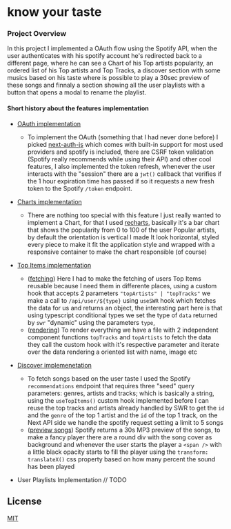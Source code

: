 # know your taste

### Project Overview
  In this project I implemented a OAuth flow using the Spotify API, when the user authenticates with his spotify account he's redirected back to a different page, where he can see a Chart of his Top artists popularity, an ordered list of his Top artists and Top Tracks, a discover section with some musics based on his taste where is possible to play a 30sec preview of these songs and finnaly a section showing all the user playlists with a button that opens a modal to rename the playlist.
  

#### Short history about the features implementation

  - [OAuth implementation](https://github.com/joaovitorzv/know-your-taste/blob/main/pages/api/auth/%5B...nextauth%5D.ts)
    - To implement the OAuth (something that I had never done before) I picked [next-auth-js](https://next-auth.js.org) which comes with built-in support for most used providers and spotify is included, there are CSRF token validation (Spotify really recommends while using their API) and other cool features, I also implemented the token refresh, whenever the user interacts with the "session" there are a `jwt()` callback that verifies if the 1 hour expiration time has passed if so it requests a new fresh token to the Spotify `/token` endpoint.

  - [Charts implementation](https://github.com/joaovitorzv/know-your-taste/blob/main/components/ArtistsChart/artistsChart.tsx)
    - There are nothing too special with this feature I just really wanted to implement a Chart, for that I used [recharts](http://recharts.org/), basically it's a bar chart that shows the popularity from 0 to 100 of the user Popular artists, by default the orientation is vertical I made It look horizontal, styled every piece to make it fit the application style and wrapped with a responsive container to make the chart responsible (of course)

  - [Top Items implementation](https://github.com/joaovitorzv/know-your-taste/blob/main/components/TopItems/topItems.tsx)
    - ([fetching](https://github.com/joaovitorzv/know-your-taste/blob/main/hooks/swr/useTopItems.ts)) Here I had to make the fetching of users Top Items reusable because I need them in differente places, using a custom hook that accepts 2 parameters `"topArtists" | "topTracks"` we make a call to `/api/user/${type}` using `useSWR` hook which fetches the data for us and returns an object, the interesting part here is that using typescript conditional types we set the type of `data` returned by `swr` "dynamic" using the parameters `type`, 
    - ([rendering](https://github.com/joaovitorzv/know-your-taste/blob/main/components/TopItems/topItems.tsx)) To render everything we have a file with 2 independent component functions `topTracks` and `topArtists` to fetch the data they call the custom hook with it's respective parameter and iterate over the data rendering a oriented list with name, image etc

  - [Discover implemenetation](https://github.com/joaovitorzv/know-your-taste/blob/main/components/Discover/discover.tsx)
    - To fetch songs based on the user taste I used the Spotify `recommendations` endpoint that requires three "seed" query parameters: genres, artists and tracks; which is basically a string, using the `useTopItems()` custom hook implemented before I can reuse the top tracks and artists already handled by SWR to get the `id` and the `genre` of the top 1 artist and the `id` of the top 1 track, on the Next API side we handle the spotify request setting a limit to 5 songs
    - ([preview songs](https://github.com/joaovitorzv/know-your-taste/blob/main/components/List/list.tsx#L34)) Spotify returns a 30s MP3 preview of the songs, to make a fancy player there are a round div with the song cover as background and whenever the user starts the player a `<span />` with a little black opacity starts to fill the player using the `transform: translateX()` css property based on how many percent the sound has been played
     
    
  - User Playlists Implementation
    // TODO

## License

[MIT](LICENSE)
